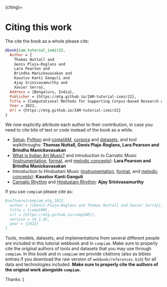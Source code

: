 (citing)=
# Citing this work
The cite the book as a whole please cite:
```bibtex
@book{iam_tutorial_ismir22,
  Author = {
    Thomas Nuttall and 
    Genís Plaja-Roglans and 
    Lara Pearson and 
    Brindha Manickavasakan and 
    Kaustuv Kanti Ganguli and 
    Ajay Srinivasamurthy and 
    Xavier Serra},
  Address = {Bengaluru, India},
  Publisher = {https://mtg.github.io/IAM-tutorial-ismir22},
  Title = {Computational Methods for Supporting Corpus-Based Research on Indian Art Music},
  Year = 2022,
  Url = {https://mtg.github.io/IAM-tutorial-ismir22}
}
```

We now explicitly attribute each author to their contribution, in case you need to cite bits of text or code instead of the book as a while.
* [Setup](welcome-setup), [Python](python) and [compIAM](compiam), [corpora](corpora) and [datasets](datasets), and tool walkthroughs: **Thomas Nuttall, Genís Plaja-Roglans, Lara Pearson and Brindha Manickavasakan**
* [What is Indian Art Music?](indian-art-music) and introduction to Carnatic Music ([instrumentation](carnatic-instrumentation), [format](carnatic-formats), and [melodic concepts](carnatic-melodic-concepts)): **Lara Pearson and Brindha Manickavasakan**
* Introduction to Hindustani Music ([instrumentation](hindustani-instrumentation), [format](hindustani-formats), and [melodic concepts](hindustani-melodic-concepts)): **Kaustuv Kanti Ganguli**
* [Carnatic Rhythm](carnatic-rhythm) and [Hindustani Rhythm](hindustani-rhythm): **Ajay Srinivasamurthy**

If you use `compiam` please cite as:
```bibtex
@software{compiam_mtg_2022,
  author = {{Genís Plaja-Roglans and Thomas Nuttall and Xavier Serra}},
  title = {compIAM},
  url = {https://mtg.github.io/compIAM/},
  version = {0.1.0},
  year = {2022}
}
```

Tools, models, datasets, and implementations from several different people are included in this tutorial webbook and in `compiam`. Make sure to properly cite the original authors of tools and datasets that you may use through `compiam`. In this book and in `compiam` we provide citations (also as bibtex entries if you download the raw version of ``webbook/references.bib``) for all data and technologies included. **Make sure to properly cite the authors of the original work alongside `compiam`.**

Thanks :)
